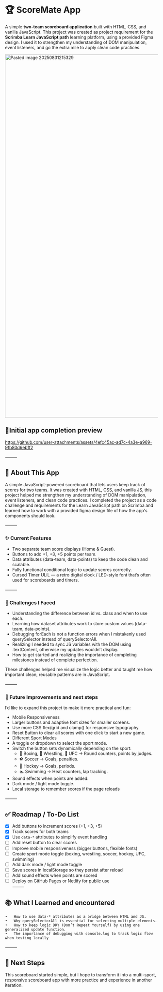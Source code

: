 # 🏆 ScoreMate App  
A simple **two-team scoreboard application** built with HTML, CSS, and vanilla JavaScript. This project was created as project requirement for the **Scrimba Learn JavaScript path** learning platform, using a provided Figma design. I used it to strengthen my understanding of DOM manipulation, event listeners, and go the extra mile to apply clean code practices.

<img width="2334" height="1192" alt="Pasted image 20250831215329" src="https://github.com/user-attachments/assets/079cdb2f-bf2b-48f0-8852-d26bae0dea6b" />

## 🎥Initial app completion preview
https://github.com/user-attachments/assets/4efc45ac-ad7c-4a3e-a969-9fb80d6ebff2


⸻

## 🏀 About This App

A simple JavaScript-powered scoreboard that lets users keep track of scores for two teams. It was created with HTML, CSS, and vanilla JS, this project helped me strengthen my understanding of DOM manipulation, event listeners, and clean code practices. I completed the project as a code challenge and requirements for the Learn JavaScript path on Scrimba and learned how to work with a provided figma design file of how the app's components should look.

⸻

### ✨ Current Features
- Two separate team score displays (Home & Guest).
- Buttons to add +1, +3, +5 points per team.
- Data attributes (data-team, data-points) to keep the code clean and scalable.
- Fully functional conditional logic to update scores correctly.
- Cursed Timer ULiL — a retro digital clock / LED-style font that’s often used for scoreboards and timers.

⸻

### 🧩 Challenges I Faced
- Understanding the difference between id vs. class and when to use each.
- Learning how dataset attributes work to store custom values (data-team, data-points).
- Debugging forEach is not a function errors when I mistakenly used querySelector instead of querySelectorAll.
- Realizing I needed to sync JS variables with the DOM using .textContent, otherwise my updates wouldn’t display.
- How to get started and realizing the importance of completing milestones instead of complete perfection.
 
These challenges helped me visualize the logic better and taught me how important clean, reusable patterns are in JavaScript.

⸻

### 🚀 Future Improvements and next steps

I’d like to expand this project to make it more practical and fun:
- Mobile Responsiveness
- Larger buttons and adaptive font sizes for smaller screens.
- Use more CSS flex/grid and clamp() for responsive typography.
- Reset Button to  clear all scores with one click to start a new game.
- Different Sport Modes
- A toggle or dropdown to select the sport mode.
- Switch the button sets dynamically depending on the sport:
	- 🥊 Boxing, 🥋 Wrestling, 🥊 UFC → Round counters, points by judges.
 	- ⚽ Soccer → Goals, penalties.
  - 🏒 Hockey → Goals, periods.
  - 🏊 Swimming → Heat counters, lap tracking.
- Sound effects when points are added.
- Dark mode / light mode toggle.
- Local storage to remember scores if the page reloads
  
⸻

## ✅ Roadmap / To-Do List
- [x] Add buttons to increment scores (+1, +3, +5)  
- [x] Track scores for both teams  
- [x] Use `data-*` attributes to simplify event handling  
- [ ] Add reset button to clear scores  
- [ ] Improve mobile responsiveness (bigger buttons, flexible fonts)  
- [ ] Create sport mode toggle (boxing, wrestling, soccer, hockey, UFC, swimming)  
- [ ] Add dark mode / light mode toggle  
- [ ] Save scores in localStorage so they persist after reload  
- [ ] Add sound effects when points are scored  
- [ ] Deploy on GitHub Pages or Netlify for public use  
⸻

## 📚 What I Learned and encountered
	•	How to use data-* attributes as a bridge between HTML and JS.
	•	Why querySelectorAll is essential for selecting multiple elements.
	•	How to keep logic DRY (Don’t Repeat Yourself) by using one generalized update function.
	•	The importance of debugging with console.log to track logic flow when testing locally 

⸻

## 🔮 Next Steps

This scoreboard started simple, but I hope to transform it into a multi-sport, responsive scoreboard app with more practice and experience in another iteration.


 
 

